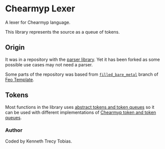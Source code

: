 # Chearmyp Lexer
A lexer for Chearmyp language.

This library represents the source as a queue of tokens.

## Origin
It was in a repository with the [parser library]. Yet it has been forked as some possible use cases
may not need a parser.

Some parts of the repository was based from [`filled_bare_metal`] branch of [Feo Template].

## Tokens
Most functions in the library uses [abstract tokens and token queues] so it can be used with different
implementations of [Chearmyp token and token queues].

### Author
Coded by Kenneth Trecy Tobias.

[`filled_bare_metal`]: https://github.com/KennethTrecy/feo_template/tree/filled_bare_metal
[Feo Template]: https://github.com/KennethTrecy/feo_template
[parser library]: https://github.com/KennethTrecy/chearmyp_parser
[abstract tokens and token queues]: https://github.com/KennethTrecy/abstract_chearmyp_token
[Chearmyp token and token queues]: https://github.com/KennethTrecy/chearmyp_token
